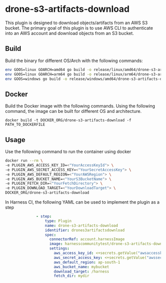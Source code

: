 # drone-s3-artifacts-download
This plugin is designed to download objects/artifacts from an AWS S3 bucket. The primary goal of this plugin is to use AWS CLI to authenticate into an AWS account and download objects from an S3 bucket.

## Build

Build the binary for different OS/Arch with the following commands:

```bash
env GOOS=linux GOARCH=amd64 go build -o release/linux/amd64/drone-s3-artifacts-download .
env GOOS=linux GOARCH=arm64 go build -o release/linux/arm64/drone-s3-artifacts-download .
env GOOS=windows go build -o release/windows/amd64/drone-s3-artifacts-download.exe   
```


## Docker

Build the Docker image with the following commands. Using the following command, the image can be built for different OS and architecture. 

```
docker build -t DOCKER_ORG/drone-s3-artifacts-download -f PATH_TO_DOCKERFILE
```

## Usage

Use the following command to run the container using docker
```bash
docker run --rm \
-e PLUGIN_AWS_ACCESS_KEY_ID=<"YourAccessKeyId"> \
-e PLUGIN_AWS_SECRET_ACCESS_KEY=<"YourSecretAccessKey"> \
-e PLUGIN_AWS_DEFAULT_REGION=<"YourAWSRegion"> \
-e PLUGIN_AWS_BUCKET_NAME=<"YourS3BucketName"> \
-e PLUGIN_FETCH_DIR=<"YourFetchDirectory"> \
-e PLUGIN_DOWNLOAD_TARGET=<"YourDownloadTarget"> \
DOCKER_ORG/drone-s3-artifacts-download
```

In Harness CI, the following YAML can be used to implement the plugin as a step
```yaml
              - step:
                  type: Plugin
                  name: drone-s3-artifacts-download
                  identifier: drones3artifactsdownload
                  spec:
                    connectorRef: account.harnessImage
                    image: harnesscommunitytest/drone-s3-artifacts-download
                    settings:
                      aws_access_key_id: <+secrets.getValue("awsaccesskeyid")>
                      aws_secret_access_key: <+secrets.getValue("awssecretaccesskey")>
                      aws_default_region: ap-south-1
                      aws_bucket_name: mybucket
                      download_target: /harness
                      fetch_dir: mydir
```
